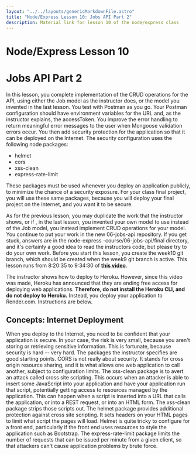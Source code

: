 ```yaml
---
layout: "../../layouts/genericMarkdownFile.astro"
title: "Node/Express Lesson 10: Jobs API Part 2"
description: Material link for lesson 10 of the node/express class
---
```


# Node/Express Lesson 10
# Jobs API Part 2

In this lesson, you complete implementation of the CRUD operations for the API, using either the Job model as the instructor does, or the model you invented in the last lesson. You test with Postman as you go. Your Postman configuration should have environment variables for the URL and, as the instructor explains, the accessToken. You improve the error handling to return meaningful error messages to the user when Mongoose validation errors occur. You then add security protection for the application so that it can be deployed on the Internet. The security configuration uses the following node packages:

*   helmet
*   cors
*   xss-clean
*   express-rate-limit

These packages must be used whenever you deploy an application publicly, to minimize the chance of a security exposure. For your class final project, you will use these same packages, because you will deploy your final project on the Internet, and you want it to be secure.

As for the previous lesson, you may duplicate the work that the instructor shows, or if , in the last lesson, you invented your own model to use instead of the Job model, you instead implement CRUD operations for your model. You continue to put your work in the new 06-jobs-api repository. If you get stuck, answers are in the node-express -course/06-jobs-api/final directory, and it's certainly a good idea to read the instructors code, but please try to do your own work. Before you start this lesson, you create the week10 git branch, which should be created when the week9 git branch is active. This lesson runs from 8:20:35 to 9:34:30 of **[this video](https://www.youtube.com/watch?v=rltfdjcXjmk&t=23313s)**.

The instructor shows how to deploy to Heroku. However, since this video was made, Heroku has announced that they are ending free access for deploying web applications. **Therefore, do not install the Heroku CLI, and do not deploy to Heroku.** Instead, you deploy your application to Render.com. Instructions are below.

## Concepts: Internet Deployment

When you deploy to the Internet, you need to be confident that your application is secure. In your case, the risk is very small, because you aren't storing or retrieving sensitive information. This is fortunate, because security is hard -- very hard. The packages the instructor specifies are good starting points. CORS is not really about security. It stands for cross origin resource sharing, and it is what allows one web application to call another, subject to configuration limits. The xss-clean package is to avert an attack called cross site scripting. This occurs when an attacker is able to insert some JavaScript into your application and have your application run that script, potentially getting access to resources managed by the application. This can happen when a script is inserted into a URL that calls the application, or into a REST request, or into an HTML form. The xss-clean package strips those scripts out. The helmet package provides additional protection against cross site scripting. It sets headers on your HTML pages to limit what script the pages will load. Helmet is quite tricky to configure for a front end, particularly if the front end uses resources to style the application such as Bootstrap. The express-rate-limit package limits the number of requests that can be issued per minute from a given client, so that attackers can't cause application problems by brute force.
